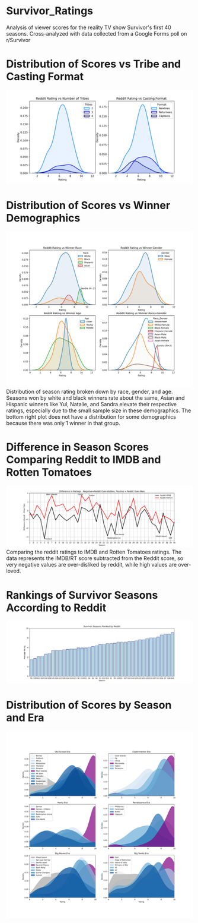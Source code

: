 # Survivor_Ratings
Analysis of viewer scores for the reality TV show Survivor's first 40 seasons. Cross-analyzed with data collected from a Google Forms poll on r/Survivor
# Distribution of Scores vs Tribe and Casting Format
![](https://github.com/ebrodbeck/Survivor_Ratings/blob/main/Rating%20vs%20tribe%20and%20casting%20format.jpg)
# Distribution of Scores vs Winner Demographics
![](https://github.com/ebrodbeck/Survivor_Ratings/blob/main/ratings%20vs%20winner%20demographics.jpg)
Distribution of season rating broken down by race, gender, and age. Seasons won by white and black winners rate about the same, Asian and Hispanic winners like Yul, Natalie, and Sandra elevate their respective ratings, especially due to the small sample size in these demographics. The bottom right plot does not have a distribution for some demographics because there was only 1 winner in that group.
# Difference in Season Scores Comparing Reddit to IMDB and Rotten Tomatoes
![](https://github.com/ebrodbeck/Survivor_Ratings/blob/main/Difference%20in%20rating%20from%20various%20sources.jpg)
Comparing the reddit ratings to IMDB and Rotten Tomatoes ratings. The data represents the IMDB/RT score subtracted from the Reddit score, so very negative values are over-disliked by reddit, while high values are over-loved.
# Rankings of Survivor Seasons According to Reddit
![](https://github.com/ebrodbeck/Survivor_Ratings/blob/main/season%20rankings.jpg)
# Distribution of Scores by Season and Era
![](https://github.com/ebrodbeck/Survivor_Ratings/blob/main/Distributions%20of%20ratings%20by%20season.jpg)
